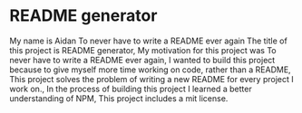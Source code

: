 # README generator
  My name is Aidan To never have to write a README ever again
  The title of this project is README generator,
  My motivation for this project was To never have to write a README ever again,
  I wanted to build this project because to give myself more time working on code, rather than a README,
  This project solves the problem of writing a new README for every project I work on.,
  In the process of building this project I learned a better understanding of NPM,
  This project includes a mit license.

